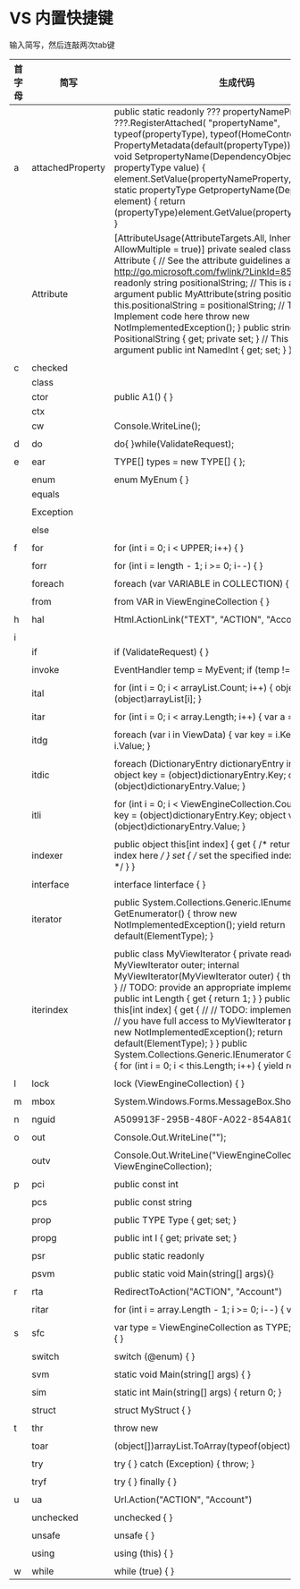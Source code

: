 # VS 内置快捷键

输入简写，然后连敲两次tab键

| 首字母 | 简写             | 生成代码                                                     |
| ------ | ---------------- | ------------------------------------------------------------ |
| a      | attachedProperty | public static readonly ???  propertyNameProperty = ???.RegisterAttached(       "propertyName",       typeof(propertyType),       typeof(HomeController),       new  PropertyMetadata(default(propertyType)));          public static void SetpropertyName(DependencyObject element, propertyType  value)     {         element.SetValue(propertyNameProperty, value);     }          public static propertyType GetpropertyName(DependencyObject element)     {       return  (propertyType)element.GetValue(propertyNameProperty);     } |
|        | Attribute        | [AttributeUsage(AttributeTargets.All,  Inherited = false, AllowMultiple = true)]      private sealed class MyAttribute :  Attribute      {        // See the attribute guidelines  at         // http://go.microsoft.com/fwlink/?LinkId=85236        private readonly string  positionalString;             // This is a positional  argument        public MyAttribute(string  positionalString)        {          this.positionalString =  positionalString;               // TODO: Implement code  here          throw new  NotImplementedException();        }             public string PositionalString {  get; private set; }             // This is a named  argument        public int NamedInt { get; set;  }      } |
|        |                  |                                                              |
| c      | checked          |                                                              |
|        | class            |                                                              |
|        | ctor             | public A1()     {     }                                      |
|        | ctx              |                                                              |
|        | cw               | Console.WriteLine();                                         |
|        |                  |                                                              |
| d      | do               | do{          }while(ValidateRequest);                        |
|        |                  |                                                              |
| e      | ear              | TYPE[] types = new TYPE[] { };                               |
|        |                  |                                                              |
|        | enum             | enum MyEnum     {     }                                      |
|        | equals           |                                                              |
|        |                  |                                                              |
|        | Exception        |                                                              |
|        |                  |                                                              |
|        | else             |                                                              |
|        |                  |                                                              |
| f      | for              | for (int i = 0; i < UPPER;  i++)     {          }            |
|        |                  |                                                              |
|        | forr             | for (int i = length - 1; i >=  0; i--)     {          }      |
|        |                  |                                                              |
|        | foreach          | foreach (var VARIABLE in  COLLECTION)     {          }       |
|        |                  |                                                              |
|        | from             | from VAR in ViewEngineCollection       {          }          |
|        |                  |                                                              |
| h      | hal              | Html.ActionLink("TEXT", "ACTION",  "Account")                |
|        |                  |                                                              |
| i      |                  |                                                              |
|        | if               | if (ValidateRequest)     {     }                             |
|        |                  |                                                              |
|        | invoke           | EventHandler temp =  MyEvent;     if (temp != null)     {       temp();     } |
|        |                  |                                                              |
|        | ital             | for (int i = 0; i <  arrayList.Count; i++)     {        object array =  (object)arrayList[i];     } |
|        |                  |                                                              |
|        | itar             | for (int i = 0; i <  array.Length; i++)     {       var a = array[i];     } |
|        |                  |                                                              |
|        | itdg             | foreach (var i in  ViewData)     {       var key = i.Key;       var value = i.Value;     } |
|        |                  |                                                              |
|        | itdic            | foreach (DictionaryEntry  dictionaryEntry in dictionary)     {          object key =  (object)dictionaryEntry.Key;        object value =  (object)dictionaryEntry.Value;     } |
|        |                  |                                                              |
|        | itli             | for (int i = 0; i <  ViewEngineCollection.Count; i++)     {        object key =  (object)dictionaryEntry.Key;        object value =  (object)dictionaryEntry.Value;     } |
|        |                  |                                                              |
|        | indexer          | public object this[int index]      {           get           {              /* return the  specified index here */           }           set           {             /* set the specified  index to value here */           }     } |
|        |                  |                                                              |
|        | interface        | interface Iinterface     {     }                             |
|        |                  |                                                              |
|        | iterator         | public  System.Collections.Generic.IEnumerator<ElementType>  GetEnumerator()     {         throw new  NotImplementedException();         yield return default(ElementType);     } |
|        |                  |                                                              |
|        | iterindex        | public class MyViewIterator      {        private readonly MyViewIterator  outer;             internal  MyViewIterator(MyViewIterator outer)        {          this.outer = outer;        }             // TODO: provide an appropriate  implementation here        public int Length        {          get          {            return 1;          }        }             public ElementType this[int  index]        {          get          {            //            // TODO: implement  indexer here            //            // you have full access  to MyViewIterator privates            //            throw            new  NotImplementedException();            return  default(ElementType);          }        }             public  System.Collections.Generic.IEnumerator<ElementType>  GetEnumerator()        {          for (int i = 0; i <  this.Length; i++)          {            yield return  this[i];          }        }      } |
|        |                  |                                                              |
| l      | lock             | lock (ViewEngineCollection)     {          }                 |
|        |                  |                                                              |
| m      | mbox             | System.Windows.Forms.MessageBox.Show("Test");                |
|        |                  |                                                              |
| n      | nguid            | A509913F-295B-480F-A022-854A81045C6E                         |
|        |                  |                                                              |
| o      | out              | Console.Out.WriteLine("");                                   |
|        |                  |                                                              |
|        | outv             | Console.Out.WriteLine("ViewEngineCollection = {0}",  ViewEngineCollection); |
|        |                  |                                                              |
| p      | pci              | public const int                                             |
|        |                  |                                                              |
|        | pcs              | public const string                                          |
|        |                  |                                                              |
|        | prop             | public TYPE Type { get; set; }                               |
|        |                  |                                                              |
|        | propg            | public int I { get; private set; }                           |
|        |                  |                                                              |
|        | psr              | public static readonly                                       |
|        |                  |                                                              |
|        | psvm             | public static void Main(string[] args){}                     |
|        |                  |                                                              |
| r      | rta              | RedirectToAction("ACTION", "Account")                        |
|        |                  |                                                              |
|        | ritar            | for (int i = array.Length - 1; i  >= 0; i--)     {        var a = array[i];     } |
|        |                  |                                                              |
| s      | sfc              | var type = ViewEngineCollection  as TYPE;          if (type != null)     {            } |
|        |                  |                                                              |
|        | switch           | switch (@enum)     {              }                          |
|        |                  |                                                              |
|        | svm              | static void Main(string[]  args)     {             }         |
|        |                  |                                                              |
|        | sim              | static int Main(string[]  args)     {                return 0;     } |
|        |                  |                                                              |
|        | struct           | struct MyStruct     {             }                          |
|        |                  |                                                              |
| t      | thr              | throw new                                                    |
|        |                  |                                                              |
|        | toar             | (object[])arrayList.ToArray(typeof(object))                  |
|        |                  |                                                              |
|        | try              | try     {          }     catch (Exception)     {              throw;     } |
|        |                  |                                                              |
|        | tryf             | try     {          }     finally     {            }          |
|        |                  |                                                              |
| u      | ua               | Url.Action("ACTION", "Account")                              |
|        |                  |                                                              |
|        | unchecked        | unchecked     {            }                                 |
|        |                  |                                                              |
|        | unsafe           | unsafe     {            }                                    |
|        |                  |                                                              |
|        | using            | using (this)     {             }                             |
|        |                  |                                                              |
| w      | while            | while (true)     {             }                             |

